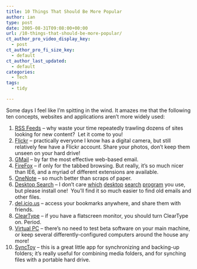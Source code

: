 ```yaml
---
title: 10 Things That Should Be More Popular
author: ian
type: post
date: 2005-08-31T09:08:00+00:00
url: /10-things-that-should-be-more-popular/
ct_author_pro_video_display_key:
  - post
ct_author_pro_fi_size_key:
  - default
ct_author_last_updated:
  - default
categories:
  - Tech
tags:
  - tidy

---
```

<!--kg-card-begin: html-->

Some days I feel like I&#8217;m spitting in the wind. It amazes me that the following ten concepts, websites and applications aren&#8217;t more widely used:

  1. [RSS Feeds][1] &#8211; why waste your time repeatedly trawling dozens of sites looking for new content?&nbsp; Let it come to you!
  2. [Flickr][2] &#8211; practically everyone I know has a digital camera, but still relatively few have a Flickr account. Share your photos, don&#8217;t keep them unseen on your hard drive!
  3. [GMail][3] &#8211; by far the most effective web-based email.
  4. [FireFox][4] &#8211; if only for the tabbed browsing. But really, it&#8217;s so much nicer than IE6, and a myriad of different extensions are available.
  5. [OneNote][5] &#8211; so much better than scraps of paper.
  6. [Desktop Search][6] &#8211; I don&#8217;t care [which][7] [desktop][8] [search][9] [program][10] you use, but please install one!&nbsp; You&#8217;ll find it so much easier to find old emails and other files.
  7. [del.icio.us][11] &#8211; access your bookmarks anywhere, and share them with friends.
  8. [ClearType][12] &#8211; if you have a flatscreen monitor, you should turn ClearType on. Period.
  9. [Virtual PC][13] &#8211; there&#8217;s no need to test beta software on your main machine, or keep several differently-configured computers around the house any more!
 10. [SyncToy][14] &#8211; this is a great little app for synchronizing and backing-up folders; it&#8217;s really useful for combining media folders, and for synching files with a portable hard drive.

<!--kg-card-end: html-->

 [1]: http://en.wikipedia.org/wiki/Web_feed
 [2]: http://www.flickr.com/
 [3]: http://www.gmail.com
 [4]: http://www.mozilla.com/firefox
 [5]: http://microsoft.com/office/onenote
 [6]: http://en.wikipedia.org/wiki/Desktop_search
 [7]: http://desktop.google.com/
 [8]: http://www.copernic.com/en/products/desktop-search/
 [9]: http://www.microsoft.com/windows/desktopsearch/
 [10]: http://desktop.yahoo.com/
 [11]: http://del.icio.us
 [12]: http://www.microsoft.com/typography/ClearTypeInfo.mspx
 [13]: http://www.microsoft.com/windows/virtualpc/default.mspx
 [14]: http://www.microsoft.com/windowsxp/using/digitalphotography/prophoto/synctoy.mspx